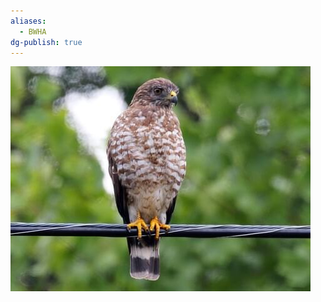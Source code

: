 ```yaml
---
aliases:
  - BWHA
dg-publish: true
---
```

![Broad-Winged-Hawk-(BWHA)-Generic-Image.png](./Admin/Attachments/Broad-Winged-Hawk-(BWHA)-Generic-Image.png)